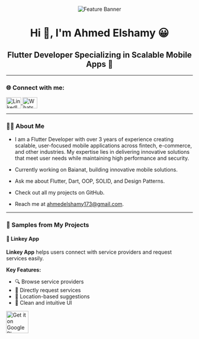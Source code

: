 <p align="center">
  <img src="https://user-images.githubusercontent.com/88105077/157883808-762a27a1-c1c5-447c-80a1-fb892f511393.png" alt="Feature Banner" />
</p>
<h1 align="center">Hi 👋, I'm Ahmed Elshamy 😀</h1>

<h2 align="center">Flutter Developer Specializing in Scalable Mobile Apps 🚀</h2>

---

### 🌐 Connect with me:

<p align="left">
  <a href="https://www.linkedin.com/in/ahmed-elshamy-107b031b4/" target="blank">
    <img align="center" src="https://raw.githubusercontent.com/rahuldkjain/github-profile-readme-generator/master/src/images/icons/Social/linked-in-alt.svg" alt="LinkedIn" height="30" width="40" />
  </a>
  <a href="https://wa.me/201094473617" target="blank">
    <img align="center" src="https://raw.githubusercontent.com/rahuldkjain/github-profile-readme-generator/master/src/images/icons/Social/whatsapp.svg" alt="WhatsApp" height="30" width="40" />
  </a>
</p>

---

### 👨‍💻 About Me

- I am a  Flutter Developer with over 3 years of experience creating scalable, user-focused mobile applications across fintech, e-commerce, and other industries. My expertise lies in delivering innovative solutions that meet user needs while maintaining high performance and security.

- Currently working on Baianat, building innovative mobile solutions.
- Ask me about Flutter, Dart, OOP, SOLID, and Design Patterns.
- Check out all my projects on GitHub.
- Reach me at ahmedelshamy173@gmail.com.

---

### 📱 Samples from My Projects

#### 🔗 Linkey App

**Linkey App** helps users connect with service providers and request services easily.

**Key Features:**
- 🔍 Browse service providers
- 💬 Directly request services
- 📍 Location-based suggestions
- 🎨 Clean and intuitive UI

<p align="left">
  <a href="https://play.google.com/store/apps/details?id=com.yourcompany.linkey" target="_blank">
    <img src="https://upload.wikimedia.org/wikipedia/commons/7/78/Google_Play_Store_badge_EN.svg" alt="Get it on Google Play" height="60"/>
  </a>
</p>

